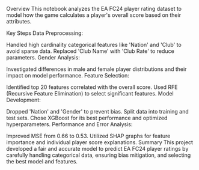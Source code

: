 Overview
This notebook analyzes the EA FC24 player rating dataset to model how the game calculates a player's overall score based on their attributes.

Key Steps
Data Preprocessing:

Handled high cardinality categorical features like 'Nation' and 'Club' to avoid sparse data.
Replaced 'Club Name' with 'Club Rate' to reduce parameters.
Gender Analysis:

Investigated differences in male and female player distributions and their impact on model performance.
Feature Selection:

Identified top 20 features correlated with the overall score.
Used RFE (Recursive Feature Elimination) to select significant features.
Model Development:

Dropped 'Nation' and 'Gender' to prevent bias.
Split data into training and test sets.
Chose XGBoost for its best performance and optimized hyperparameters.
Performance and Error Analysis:

Improved MSE from 0.66 to 0.53.
Utilized SHAP graphs for feature importance and individual player score explanations.
Summary
This project developed a fair and accurate model to predict EA FC24 player ratings by carefully handling categorical data, ensuring bias mitigation, and selecting the best model and features.

